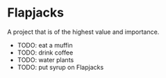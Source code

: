 # Flapjacks

A project that is of the highest value and importance.

* TODO: eat a muffin
* TODO: drink coffee
* TODO: water plants
* TODO: put syrup on Flapjacks
